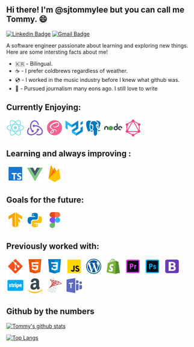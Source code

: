 ## Hi there! I'm @sjtommylee but you can call me Tommy. 😄

[![Linkedin Badge](https://img.shields.io/badge/-LinkedIn-blue?style=flat-square&logo=Linkedin&logoColor=white&link=https://www.linkedin.com/in/sjtommylee//)](https://www.linkedin.com/in/sjtommylee//)
[![Gmail Badge](https://img.shields.io/badge/-Gmail-d14836?style=flat-square&logo=Gmail&logoColor=white&link=mailto:sjtommylee@gmail.com)](mailto:sjtommylee@gmail.com)

A software engineer passionate about learning and exploring new things.
Here are some intersting facts about me!

- 🇰🇷 - Bilingual.
- ☕️ - I prefer coldbrews regardless of weather.
- 💿 - I worked in the music industry before I knew what github was.
- 📝 - Pursued journalism many eons ago. I still love to write

## Currently Enjoying:

<a href="https://reactjs.org/" title="React"> <img alt="" src="assets/icons8-react-native-48.png" /></a>
<a href="https://redux.js.org/" title="React"> <img alt="" src="assets/icons8-redux-48.png" /></a>
<a href="https://sass-lang.com/" title="React"> <img alt="" src="assets/icons8-sass-avatar-48.png" /></a>
<a href="https://material-ui.com/" title="React"> <img alt="" src="assets/icons8-material-ui-48.png" /></a>
<a href="https://www.postgresql.org/docs/" title="React"> <img alt="" src="assets/icons8-postgresql-48.png" /></a>
<a href="https://nodejs.org/en/" title="React"> <img alt="" src="assets/icons8-nodejs-48.png" /></a>
<a href="https://graphql.org/" title="React"> <img alt="" src="assets/icons8-graphql-48.png" /></a>

## Learning and always improving :

<a href="https://www.typescriptlang.org/docs/" title="React"> <img alt="" src="assets/icons8-typescript-48.png" /></a>
<a href="https://vuejs.org/" title="React"> <img alt="" src="assets/icons8-vue-js-48.png" /></a>
<a href="https://firebase.google.com/" title="React"> <img alt="" src="assets/icons8-firebase-48.png" /></a>

## Goals for the future:

<a href="https://www.tensorflow.org/js" title="React"> <img alt="" src="assets/icons8-tensorflow-48.png" /></a>
<a href="https://docs.python.org/3/" title="React"> <img alt="" src="assets/icons8-python-48.png" /></a>
<a href="https://www.figma.com/" title="React"> <img alt="" src="assets/icons8-figma-48.png" /></a>

## Previously worked with:

<a href="https://git-scm.com/" title="React"> <img alt="" src="assets/icons8-git-48.png" /></a>
<a href="https://developer.mozilla.org/en-US/docs/Web/Guide/HTML/HTML5" title="React"> <img alt="" src="assets/icons8-html-5-48.png" /></a>
<a href="https://www.w3schools.com/css/" title="React"> <img alt="" src="assets/icons8-css3-48.png" /></a>
<a href="https://www.javascript.com/" title="React"> <img alt="" src="assets/icons8-javascript-48.png" /></a>
<a href="https://wordpress.com/" title="React"> <img alt="" src="assets/icons8-wordpress-48.png" /></a>
<a href="https://www.shopify.com/" title="React"> <img alt="" src="assets/icons8-shopify-48.png" /></a>
<a href="https://www.adobe.com/" title="React"> <img alt="" src="assets/icons8-adobe-premiere-pro-48.png" /></a>
<a href="https://www.adobe.com/" title="React"> <img alt="" src="assets/icons8-adobe-photoshop-48.png" /></a>
<a href="https://getbootstrap.com/" title="React"> <img alt="" src="assets/icons8-bootstrap-48.png" /></a>
<a href="https://stripe.com/" title="React"> <img alt="" src="assets/icons8-stripe-48.png" /></a>
<a href="https://sellercentral.amazon.com/" title="React"> <img alt="" src="assets/icons8-amazon-48.png" /></a>
<a href="https://www.microsoft.com/en-us/sql-server/sql-server-downloads" title="React"> <img alt="" src="assets/icons8-microsoft-sql-server-48.png" /></a>
<a href="https://www.office.com/" title="React"> <img alt="" src="assets/icons8-microsoft-teams-48.png" /></a>

## Github by the numbers

[![Tommy's github stats](https://github-readme-stats.vercel.app/api?username=sjtommylee&show_icons=true&hide=contribs,issues,stars)](https://github.com/sjtommylee)

[![Top Langs](https://github-readme-stats.vercel.app/api/top-langs/?username=sjtommylee&layout=compact)](https://github.com/sjtommylee)

<!--
**sjtommylee/sjtommylee** is a ✨ _special_ ✨ repository because its `README.md` (this file) appears on your GitHub profile.

Here are some ideas to get you started:

- 🔭 I’m currently working on ...
- 🌱 I’m currently learning ...
- 👯 I’m looking to collaborate on ...
- 🤔 I’m looking for help with ...
- 💬 Ask me about ...
- 📫 How to reach me: ...
- 😄 Pronouns: ...
- ⚡ Fun fact: ...
-->
